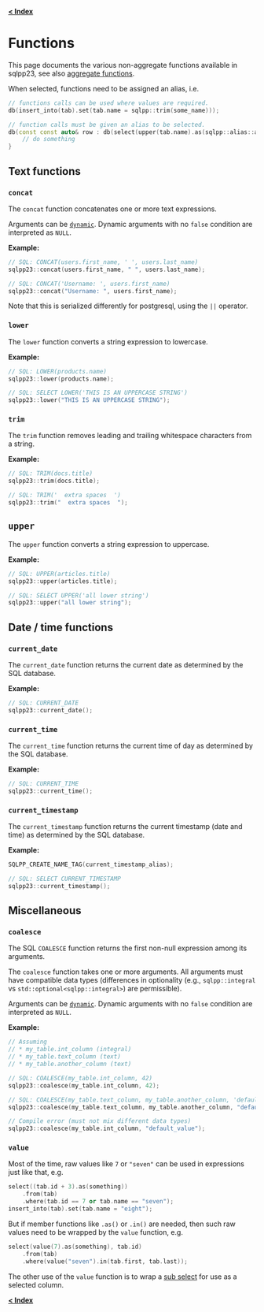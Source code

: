 [**< Index**](/docs/README.md)

# Functions

This page documents the various non-aggregate functions available in sqlpp23, see also [aggregate functions](/docs/aggregate_functions.md).

When selected, functions need to be assigned an alias, i.e.

```c++
// functions calls can be used where values are required.
db(insert_into(tab).set(tab.name = sqlpp::trim(some_name)));

// function calls must be given an alias to be selected.
db(const const auto& row : db(select(upper(tab.name).as(sqlpp::alias::a)))) {
    // do something
}
```

## Text functions

### `concat`

The `concat` function concatenates one or more text expressions.

Arguments can be [`dynamic`](/docs/dynamic.md). Dynamic arguments with no `false` condition are interpreted as `NULL`.

**Example:**

```cpp
// SQL: CONCAT(users.first_name, ' ', users.last_name)
sqlpp23::concat(users.first_name, " ", users.last_name);

// SQL: CONCAT('Username: ', users.first_name)
sqlpp23::concat("Username: ", users.first_name);
```

Note that this is serialized differently for postgresql, using the `||` operator.

### `lower`

The `lower` function converts a string expression to lowercase.

**Example:**

```cpp
// SQL: LOWER(products.name)
sqlpp23::lower(products.name);

// SQL: SELECT LOWER('THIS IS AN UPPERCASE STRING')
sqlpp23::lower("THIS IS AN UPPERCASE STRING");
```

### `trim`

The `trim` function removes leading and trailing whitespace characters from a string.

**Example:**

```cpp
// SQL: TRIM(docs.title)
sqlpp23::trim(docs.title);

// SQL: TRIM('  extra spaces  ')
sqlpp23::trim("  extra spaces  ");
```

## `upper`

The `upper` function converts a string expression to uppercase.

**Example:**

```cpp
// SQL: UPPER(articles.title)
sqlpp23::upper(articles.title);

// SQL: SELECT UPPER('all lower string')
sqlpp23::upper("all lower string");
```

## Date / time functions

### `current_date`

The `current_date` function returns the current date as determined by the SQL database.

**Example:**

```cpp
// SQL: CURRENT_DATE
sqlpp23::current_date();
```

### `current_time`

The `current_time` function returns the current time of day as determined by the SQL database.

**Example:**

```cpp
// SQL: CURRENT_TIME
sqlpp23::current_time();
```

### `current_timestamp`

The `current_timestamp` function returns the current timestamp (date and time) as determined by the SQL database.

**Example:**

```cpp
SQLPP_CREATE_NAME_TAG(current_timestamp_alias);

// SQL: SELECT CURRENT_TIMESTAMP
sqlpp23::current_timestamp();
```

## Miscellaneous

### `coalesce`

The SQL `COALESCE` function returns the first non-null expression among its arguments.

The `coalesce` function takes one or more arguments. All arguments must have compatible data types
(differences in optionality (e.g., `sqlpp::integral` vs `std::optional<sqlpp::integral>`) are permissible).

Arguments can be [`dynamic`](/docs/dynamic.md). Dynamic arguments with no `false` condition are interpreted as `NULL`.

**Example:**

```cpp
// Assuming
// * my_table.int_column (integral)
// * my_table.text_column (text)
// * my_table.another_column (text)

// SQL: COALESCE(my_table.int_column, 42)
sqlpp23::coalesce(my_table.int_column, 42);

// SQL: COALESCE(my_table.text_column, my_table.another_column, 'default_value')
sqlpp23::coalesce(my_table.text_column, my_table.another_column, "default_value");

// Compile error (must not mix different data types)
sqlpp23::coalesce(my_table.int_column, "default_value");
```

### `value`

Most of the time, raw values like `7` or `"seven"` can be used in expressions just like that, e.g.

```c++
select((tab.id + 3).as(something))
    .from(tab)
    .where(tab.id == 7 or tab.name == "seven");
insert_into(tab).set(tab.name = "eight");
```

But if member functions like `.as()` or `.in()` are needed, then such raw values need to be wrapped by the `value` function, e.g.

```c++
select(value(7).as(something), tab.id)
    .from(tab)
    .where(value("seven").in(tab.first, tab.last));
```

The other use of the `value` function is to wrap a [sub select](/docs/sub_select.md) for use as a selected column.

[**< Index**](/docs/README.md)

